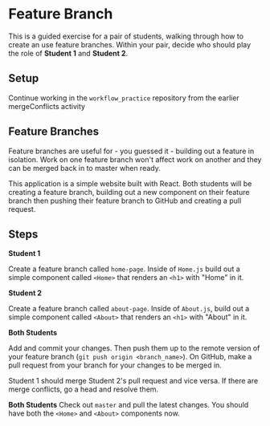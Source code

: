 # Feature Branch

This is a guided exercise for a pair of students, walking through how to create
an use feature branches. Within your pair, decide who should play the role of
**Student 1** and **Student 2**.

## Setup

Continue working in the `workflow_practice` repository from the earlier mergeConflicts activity

## Feature Branches

Feature branches are useful for - you guessed it - building out a feature in
isolation. Work on one feature branch won't affect work on another and they can
be merged back in to master when ready.

This application is a simple website built with React. Both students will be
creating a feature branch, building out a new component on their feature branch
then pushing their feature branch to GitHub and creating a pull request.

## Steps

**Student 1**

Create a feature branch called `home-page`. Inside of `Home.js` build out a
simple component called `<Home>` that renders an `<h1>` with "Home" in it.

**Student 2**

Create a feature branch called `about-page`. Inside of `About.js`, build out a
simple component called `<About>` that renders an `<h1>` with "About" in it.

**Both Students**

Add and commit your changes. Then push them up to the remote version of your
feature branch (`git push origin <branch_name>`). On GitHub, make a pull request
from your branch for your changes to be merged in.

Student 1 should merge Student 2's pull request and vice versa. If there are
merge conflicts, go a head and resolve them.

**Both Students** Check out `master` and pull the latest changes. You should
have both the `<Home>` and `<About>` components now.
